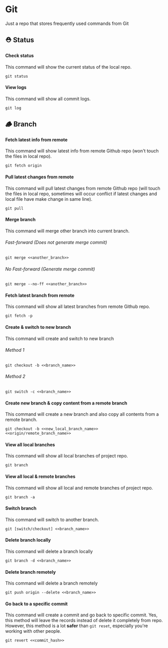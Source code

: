 # Git

Just a repo that stores frequently used commands from Git

## ⛑ Status

#### Check status

This command will show the current status of the local repo.

```
git status
```

#### View logs

This command will show all commit logs.

```
git log
```

## 🪵 Branch

#### Fetch latest info from remote

This command will show latest info from remote Github repo (won't touch the files in local repo).

```
git fetch origin
```

#### Pull latest changes from remote

This command will pull latest changes from remote Github repo (will touch the files in local repo, sometimes will occur conflict if latest changes and local file have make change in same line).

```
git pull
```

#### Merge branch

This command will merge other branch into current branch.

###### Fast-forward (Does not generate merge commit)

```
git merge <<another_branch>>
```

###### No Fast-forward (Generate merge commit)

```
git merge --no-ff <<another_branch>>
```

#### Fetch latest branch from remote

This command will show all latest branches from remote Github repo.

```
git fetch -p
```

#### Create & switch to new branch

This command will create and switch to new branch

###### Method 1

```
git checkout -b <<branch_name>>
```

###### Method 2

```
git switch -c <<branch_name>>
```

#### Create new branch & copy content from a remote branch

This command will create a new branch and also copy all contents from a remote branch.

```
git checkout -b <<new_local_branch_name>> <<origin/remote_branch_name>>
```

#### View all local branches

This command will show all local branches of project repo.

```
git branch
```

#### View all local & remote branches

This command will show all local and remote branches of project repo.

```
git branch -a
```

#### Switch branch

This command will switch to another branch.

```
git [switch/checkout] <<branch_name>>
```

#### Delete branch locally

This command will delete a branch locally

```
git branch -d <<branch_name>>
```

#### Delete branch remotely

This command will delete a branch remotely

```
git push origin --delete <<branch_name>>
```

#### Go back to a specific commit

This command will create a commit and go back to specific commit. Yes, this method will leave the records instead of delete it completely from repo. However, this method is a lot **safer** than `git reset`, especially you're working with other people.

```
git revert <<commit_hash>>
```
